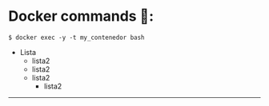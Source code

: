 # Docker commands 🐋:

```$ docker exec -y -t my_contenedor bash```

- Lista
    - lista2
    - lista2
    - lista2
        - lista2
---------------------------
